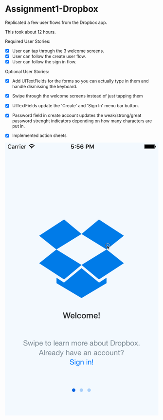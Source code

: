 # Assignment1-Dropbox
Replicated a few user flows from the Dropbox app.

This took about 12 hours. 

Required User Stories:
  * [x] User can tap through the 3 welcome screens.
  * [x] User can follow the create user flow.  
  * [x] User can follow the sign in flow.
  
Optional User Stories:
  * [x] Add UITextFields for the forms so you can actually type in them and handle dismissing the keyboard. 
  * [x] Swipe through the welcome screens instead of just tapping them
  * [x] UITextFields update the 'Create' and 'Sign In' menu bar button.
  * [x] Password field in create account updates the weak/strong/great password strenght indicators depending on how many characters are put in.
  * [x] Implemented action sheets
  
  
![alt tag](https://github.com/b00y0h/codepath_week1_assignment_dropbox/blob/master/Walkthrough.gif)
